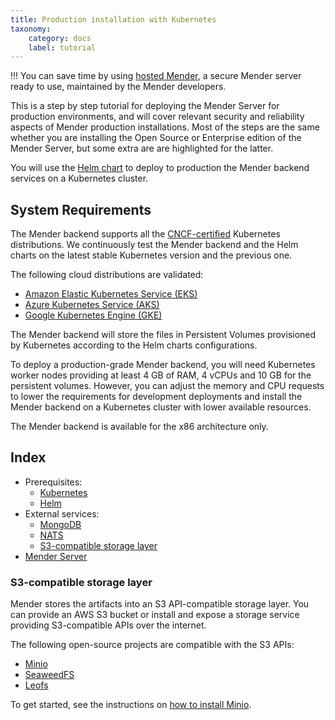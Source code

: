 ```yaml
---
title: Production installation with Kubernetes
taxonomy:
    category: docs
    label: tutorial
---
```


!!! You can save time by using [hosted Mender](https://hosted.mender.io?target=_blank), a secure Mender server ready to use, maintained by the Mender developers.

This is a step by step tutorial for deploying the Mender Server for production
environments, and will cover relevant security and reliability aspects of Mender
production installations.  Most of the steps are the same whether you are installing
the Open Source or Enterprise edition of the Mender Server, but some extra are
are highlighted for the latter.

You will use the [Helm chart](https://github.com/mendersoftware/mender-helm) to 
deploy to production the Mender backend services on a Kubernetes cluster.

## System Requirements

The Mender backend supports all the
[CNCF-certified](https://landscape.cncf.io/card-mode?category=certified-kubernetes-distribution,certified-kubernetes-hosted&grouping=category)
Kubernetes distributions. We continuously test the Mender backend and the Helm
charts on the latest stable Kubernetes version and the previous one.

The following cloud distributions are validated:

- [Amazon Elastic Kubernetes Service (EKS)](https://aws.amazon.com/eks/)
- [Azure Kubernetes Service (AKS)](https://azure.microsoft.com/en-au/services/kubernetes-service/)
- [Google Kubernetes Engine (GKE)](https://cloud.google.com/kubernetes-engine/)

The Mender backend will store the files in Persistent Volumes provisioned by Kubernetes
according to the Helm charts configurations.

To deploy a production-grade Mender backend, you will need Kubernetes worker nodes providing
at least 4 GB of RAM, 4 vCPUs and 10 GB for the persistent volumes. However, you can adjust
the memory and CPU requests to lower the requirements for development deployments and install
the Mender backend on a Kubernetes cluster with lower available resources.

The Mender backend is available for the x86 architecture only.

## Index

* Prerequisites:
  * [Kubernetes](../04.Production-installation-with-kubernetes/01.Kubernetes/docs.md)
  * [Helm](../04.Production-installation-with-kubernetes/01.Kubernetes/docs.md#installation-of-helm)
* External services:
  * [MongoDB](../04.Production-installation-with-kubernetes/02.MongoDB/docs.md)
  * [NATS](../04.Production-installation-with-kubernetes/03.NATS/docs.md)
  * [S3-compatible storage layer](#s3-compatible-storage-layer)
* [Mender Server](../04.Production-installation-with-kubernetes/05.Mender-server/docs.md)

### S3-compatible storage layer

Mender stores the artifacts into an S3 API-compatible storage layer. You can provide an AWS S3
bucket or install and expose a storage service providing S3-compatible APIs over the internet.

The following open-source projects are compatible with the S3 APIs:

* [Minio](https://github.com/chrislusf/seaweedfs)
* [SeaweedFS](https://github.com/chrislusf/seaweedfs)
* [Leofs](https://github.com/leo-project/leofs)

To get started, see the instructions on [how to install Minio](../04.Production-installation-with-kubernetes/04.Minio/docs.md).
